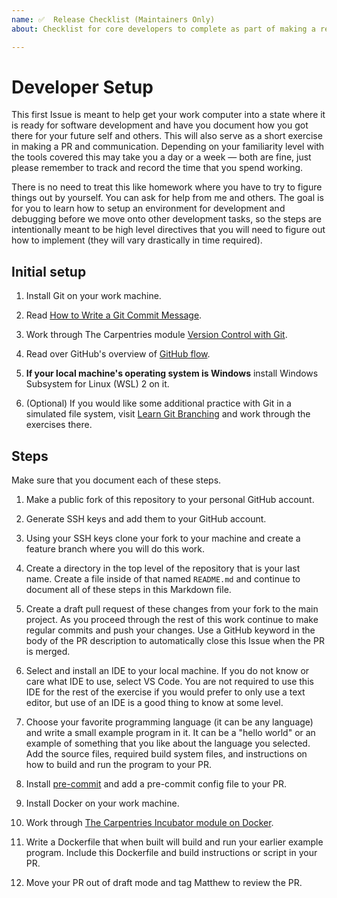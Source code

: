```yaml
---
name: ✅  Release Checklist (Maintainers Only)
about: Checklist for core developers to complete as part of making a release

---
```

# Developer Setup

This first Issue is meant to help get your work computer into a state where it is ready for software development and have you document how you got there for your future self and others.
This will also serve as a short exercise in making a PR and communication.
Depending on your familiarity level with the tools covered this may take you a day or a week &mdash; both are fine, just please remember to track and record the time that you spend working.

There is no need to treat this like homework where you have to try to figure things out by yourself. You can ask for help from me and others.
The goal is for you to learn how to setup an environment for development and debugging before we move onto other development tasks, so the steps are intentionally meant to be high level directives that you will need to figure out how to implement (they will vary drastically in time required).

## Initial setup

1. Install Git on your work machine.

2. Read [How to Write a Git Commit Message](https://cbea.ms/git-commit/).

3. Work through The Carpentries module [Version Control with Git](https://swcarpentry.github.io/git-novice/).

4. Read over GitHub's overview of [GitHub flow](https://docs.github.com/en/get-started/quickstart/github-flow).

5. **If your local machine's operating system is Windows** install Windows Subsystem for Linux (WSL) 2 on it.

6. (Optional) If you would like some additional practice with Git in a simulated file system, visit [Learn Git Branching](https://learngitbranching.js.org/) and work through the exercises there.

## Steps

Make sure that you document each of these steps.

1. Make a public fork of this repository to your personal GitHub account.

2. Generate SSH keys and add them to your GitHub account.

3. Using your SSH keys clone your fork to your machine and create a feature branch where you will do this work.

4. Create a directory in the top level of the repository that is your last name. Create a file inside of that named `README.md` and continue to document all of these steps in this Markdown file.

5. Create a draft pull request of these changes from your fork to the main project. As you proceed through the rest of this work continue to make regular commits and push your changes. Use a GitHub keyword in the body of the PR description to automatically close this Issue when the PR is merged.

6. Select and install an IDE to your local machine. If you do not know or care what IDE to use, select VS Code. You are not required to use this IDE for the rest of the exercise if you would prefer to only use a text editor, but use of an IDE is a good thing to know at some level.

7. Choose your favorite programming language (it can be any language) and write a small example program in it. It can be a "hello world" or an example of something that you like about the language you selected.
Add the source files, required build system files, and instructions on how to build and run the program to your PR.

8. Install [pre-commit](https://pre-commit.com/) and add a pre-commit config file to your PR.

9. Install Docker on your work machine.

10. Work through [The Carpentries Incubator module on Docker](https://carpentries-incubator.github.io/docker-introduction/).

12. Write a Dockerfile that when built will build and run your earlier example program. Include this Dockerfile and build instructions or script in your PR.

12. Move your PR out of draft mode and tag Matthew to review the PR.
